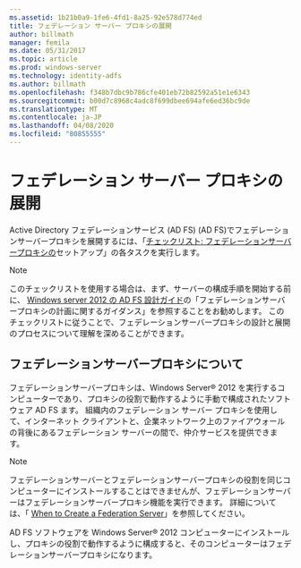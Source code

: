 ```yaml
---
ms.assetid: 1b21b0a9-1fe6-4fd1-8a25-92e578d774ed
title: フェデレーション サーバー プロキシの展開
author: billmath
manager: femila
ms.date: 05/31/2017
ms.topic: article
ms.prod: windows-server
ms.technology: identity-adfs
ms.author: billmath
ms.openlocfilehash: f348b7dbc9b786cfe401eb72b82592a51e1e6343
ms.sourcegitcommit: b00d7c8968c4adc8f699dbee694afe6ed36bc9de
ms.translationtype: MT
ms.contentlocale: ja-JP
ms.lasthandoff: 04/08/2020
ms.locfileid: "80855555"
---
```

# <a name="deploying-federation-server-proxies"></a>フェデレーション サーバー プロキシの展開

Active Directory フェデレーションサービス (AD FS) \(AD FS\)でフェデレーションサーバープロキシを展開するには、「[チェックリスト: フェデレーションサーバープロキシの](Checklist--Setting-Up-a-Federation-Server-Proxy.md)セットアップ」の各タスクを実行します。  
  
> [!NOTE]  
> このチェックリストを使用する場合は、まず、サーバーの構成手順を開始する前に、 [Windows server 2012 の AD FS 設計ガイド](https://technet.microsoft.com/library/dd807036.aspx)の「フェデレーションサーバープロキシの計画に関するガイダンス」を参照することをお勧めします。 このチェックリストに従うことで、フェデレーションサーバープロキシの設計と展開のプロセスについて理解を深めることができます。  
  
## <a name="about-federation-server-proxies"></a>フェデレーションサーバープロキシについて  
フェデレーションサーバープロキシは、Windows Server&reg; 2012 を実行するコンピューターであり、プロキシの役割で動作するように手動で構成されたソフトウェア AD FS ます。 組織内のフェデレーション サーバー プロキシを使用して、インターネット クライアントと、企業ネットワーク上のファイアウォールの背後にあるフェデレーション サーバーの間で、仲介サービスを提供できます。  
  
> [!NOTE]  
> フェデレーションサーバーとフェデレーションサーバープロキシの役割を同じコンピューターにインストールすることはできませんが、フェデレーションサーバーはフェデレーションサーバープロキシ機能を実行できます。 詳細については、「 [When to Create a Federation Server](https://technet.microsoft.com/library/dd807101.aspx)」を参照してください。  
  
AD FS ソフトウェアを Windows Server&reg; 2012 コンピューターにインストールし、プロキシの役割で動作するように構成すると、そのコンピューターはフェデレーションサーバープロキシになります。  
  

